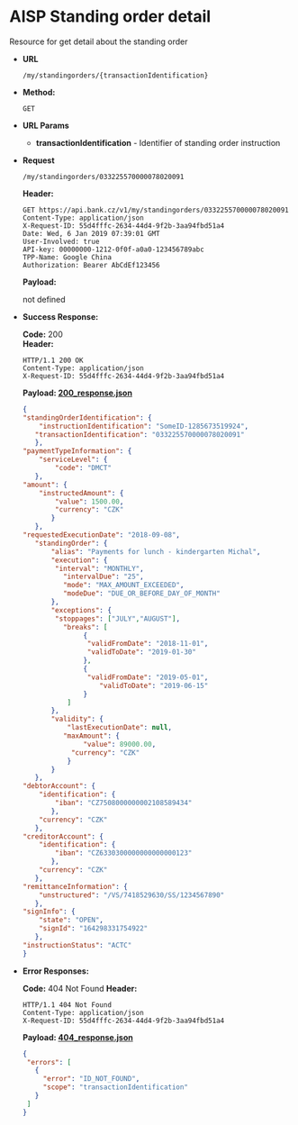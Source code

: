 # AISP Standing order detail

Resource for get detail about the standing order

* **URL**

  `/my/standingorders/{transactionIdentification}`

* **Method:**
  
  `GET`
  
*  **URL Params**

   - **transactionIdentification** - Identifier of standing order instruction

* **Request**

  `/my/standingorders/033225570000078020091`

  **Header:**
  ```http
  GET https://api.bank.cz/v1/my/standingorders/033225570000078020091
  Content-Type: application/json
  X-Request-ID: 55d4fffc-2634-44d4-9f2b-3aa94fbd51a4
  Date: Wed, 6 Jan 2019 07:39:01 GMT
  User-Involved: true
  API-key: 00000000-1212-0f0f-a0a0-123456789abc
  TPP-Name: Google China
  Authorization: Bearer AbCdEf123456
  ```

  **Payload:**
  
  not defined

* **Success Response:**
  
  **Code:** 200 <br />
  **Header:**
  ```http
  HTTP/1.1 200 OK
  Content-Type: application/json
  X-Request-ID: 55d4fffc-2634-44d4-9f2b-3aa94fbd51a4
  ```

  **Payload: [200_response.json](200_response.json)**
  ```json
  {
  "standingOrderIdentification": {
      "instructionIdentification": "SomeID-1285673519924",
     "transactionIdentification": "033225570000078020091"
     },
  "paymentTypeInformation": {
      "serviceLevel": {
          "code": "DMCT"
     },
  "amount": {
      "instructedAmount": {
          "value": 1500.00,
          "currency": "CZK"
         }
     },
  "requestedExecutionDate": "2018-09-08",
     "standingOrder": {  
  	     "alias": "Payments for lunch - kindergarten Michal",
         "execution": {
          "interval": "MONTHLY",
      	    "intervalDue": "25",
      	    "mode": "MAX_AMOUNT_EXCEEDED",
      	    "modeDue": "DUE_OR_BEFORE_DAY_OF_MONTH"
         },
         "exceptions": {
          "stoppages": ["JULY","AUGUST"],
      	    "breaks": [
                 {
                  "validFromDate": "2018-11-01",
                  "validToDate": "2019-01-30"
                 },
                 {
                  "validFromDate": "2019-05-01",
                     "validToDate": "2019-06-15"
                 }
             ]
         },
         "validity": {
             "lastExecutionDate": null,
      	    "maxAmount": {
                 "value": 89000.00,
              "currency": "CZK"
             }
         }
     },
  "debtorAccount": {
      "identification": {
          "iban": "CZ7508000000002108589434"
         },
      "currency": "CZK"
     },
  "creditorAccount": {
      "identification": {
          "iban": "CZ6330300000000000000123"
         },
      "currency": "CZK"
     },
  "remittanceInformation": {
      "unstructured": "/VS/7418529630/SS/1234567890"
     },
  "signInfo": {
      "state": "OPEN",
      "signId": "164298331754922"
     },
  "instructionStatus": "ACTC"
  }
  ```
 
* **Error Responses:**

  **Code:** 404 Not Found
  **Header:**
  ```http
  HTTP/1.1 404 Not Found
  Content-Type: application/json
  X-Request-ID: 55d4fffc-2634-44d4-9f2b-3aa94fbd51a4
  ```
  
  **Payload: [404_response.json](404_response.json)**
  ```json
  {
   "errors": [
     {
       "error": "ID_NOT_FOUND",
       "scope": "transactionIdentification"
     }
   ]
  }
  ```
